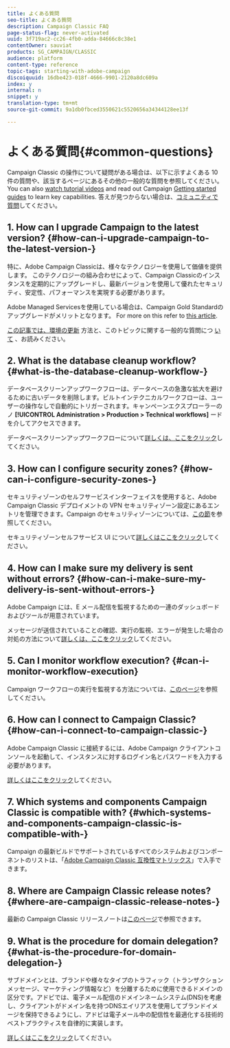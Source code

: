 ```yaml
---
title: よくある質問
seo-title: よくある質問
description: Campaign Classic FAQ
page-status-flag: never-activated
uuid: 3f719ac2-cc26-4fb0-adda-84666c8c38e1
contentOwner: sauviat
products: SG_CAMPAIGN/CLASSIC
audience: platform
content-type: reference
topic-tags: starting-with-adobe-campaign
discoiquuid: 16dbe423-018f-4666-9901-2120a8dc609a
index: y
internal: n
snippet: y
translation-type: tm+mt
source-git-commit: 9a1db0fbced3550621c5520656a34344128ee13f

---
```



# よくある質問{#common-questions}

Campaign Classic の操作について疑問がある場合は、以下に示すよくある 10 件の質問や、該当するページにあるその他の一般的な質問を参照してください。You can also [watch tutorial videos](https://docs.adobe.com/content/help/en/campaign-learn/campaign-classic-tutorials/overview.html) and read out Campaign [Getting started guides](../../platform/using/tutorials.md#step-by-step-guides) to learn key capabilities. 答えが見つからない場合は、[コミュニティで質問](https://forums.adobe.com/community/experience-cloud/marketing-cloud/campaign)してください。

## 1. How can I upgrade Campaign to the latest version? {#how-can-i-upgrade-campaign-to-the-latest-version-}

特に、Adobe Campaign Classicは、様々なテクノロジーを使用して価値を提供します。 このテクノロジーの組み合わせによって、Campaign Classicのインスタンスを定期的にアップグレードし、最新バージョンを使用して優れたセキュリティ、安定性、パフォーマンスを実現する必要があります。

Adobe Managed Servicesを使用している場合は、Campaign Gold Standardのアップグレードがメリットとなります。 For more on this refer to [this article](https://helpx.adobe.com/campaign/kb/gold-standard.html).

[この記事では、環境の更新](https://helpx.adobe.com/campaign/kb/acc-build-upgrade.html) 方法と、このトピックに関する一般的な質問につ [いて](https://helpx.adobe.com/campaign/kb/build-upgrade-faq.html) 、お読みください。

## 2. What is the database cleanup workflow? {#what-is-the-database-cleanup-workflow-}

データベースクリーンアップワークフローは、データベースの急激な拡大を避けるために古いデータを削除します。ビルトインテクニカルワークフローは、ユーザーの操作なしで自動的にトリガーされます。キャンペーンエクスプローラーのノ **[!UICONTROL Administration > Production > Technical workflows]** ードを介してアクセスできます。

データベースクリーンアップワークフローについて[詳しくは、ここをクリック](../../production/using/database-cleanup-workflow.md)してください。

## 3. How can I configure security zones? {#how-can-i-configure-security-zones-}

セキュリティゾーンのセルフサービスインターフェイスを使用すると、Adobe Campaign Classic デプロイメントの VPN セキュリティゾーン設定にあるエントリを管理できます。Campaign のセキュリティゾーンについては、[この節](../../installation/using/configuring-campaign-server.md#defining-security-zones)を参照してください。

セキュリティゾーンセルフサービス UI について[詳しくはここをクリック](https://helpx.adobe.com/campaign/kb/configuring-security-zones-self-service.html)してください。

## 4. How can I make sure my delivery is sent without errors? {#how-can-i-make-sure-my-delivery-is-sent-without-errors-}

Adobe Campaign には、E メール配信を監視するための一連のダッシュボードおよびツールが用意されています。

メッセージが送信されていることの確認、実行の監視、エラーが発生した場合の対処の方法について[詳しくは、ここをクリック](../../delivery/using/monitoring-a-delivery.md)してください。

## 5. Can I monitor workflow execution? {#can-i-monitor-workflow-execution}

Campaign ワークフローの実行を監視する方法については、[このページ](../../workflow/using/executing-a-workflow.md)を参照してください。

## 6. How can I connect to Campaign Classic? {#how-can-i-connect-to-campaign-classic-}

Adobe Campaign Classic に接続するには、Adobe Campaign クライアントコンソールを起動して、インスタンスに対するログイン名とパスワードを入力する必要があります。

[詳しくはここをクリック](../../platform/using/launching-adobe-campaign.md)してください。

## 7. Which systems and components Campaign Classic is compatible with? {#which-systems-and-components-campaign-classic-is-compatible-with-}

Campaign の最新ビルドでサポートされているすべてのシステムおよびコンポーネントのリストは、「[Adobe Campaign Classic 互換性マトリックス](https://helpx.adobe.com/campaign/kb/compatibility-matrix.html)」で入手できます。

## 8. Where are Campaign Classic release notes? {#where-are-campaign-classic-release-notes-}

最新の Campaign Classic リリースノートは[このページ](https://docs.adobe.com/content/help/en/campaign-classic/using/release-notes/latest-release.html)で参照できます。

## 9. What is the procedure for domain delegation? {#what-is-the-procedure-for-domain-delegation-}

サブドメインとは、ブランドや様々なタイプのトラフィック（トランザクションメッセージ、マーケティング情報など）を分離するために使用できるドメインの区分です。アドビでは、電子メール配信のドメインネームシステム(DNS)を考慮し、クライアントがドメイン名を持つDNSエイリアスを使用してブランドイメージを保持できるようにし、アドビは電子メール中の配信性を最適化する技術的ベストプラクティスを自律的に実装します。

[詳しくはここをクリック](https://helpx.adobe.com/campaign/kb/domain-name-delegation.html)してください。

